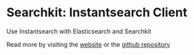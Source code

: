 # Searchkit: Instantsearch Client

Use Instantsearch with Elasticsearch and Searchkit

Read more by visiting the [website](https://next.searchkit.co) or the [github repository](https://github.com/searchkit/searchkit)
